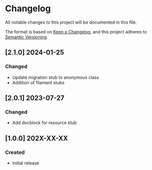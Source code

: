 # Changelog
All notable changes to this project will be documented in this file.

The format is based on [Keep a Changelog](https://keepachangelog.com/en/1.0.0/),
and this project adheres to [Semantic Versioning](https://semver.org/spec/v2.0.0.html).

## [2.1.0] 2024-01-25
### Changed
- Update migration stub to anonymous class
- Addition of filament stubs

## [2.0.1] 2023-07-27
### Changed
- Add docblock for resource stub

## [1.0.0] 202X-XX-XX
### Created
- Initial release
